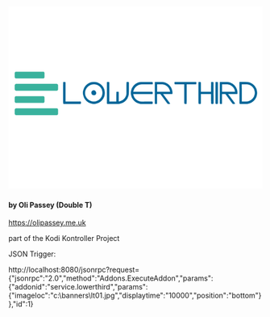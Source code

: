 ![LowerThird Logo](https://github.com/OliPassey/repository.olipassey/raw/master/service.lowerthird/icon.png)
#### by Oli Passey (Double T)
https://olipassey.me.uk

part of the Kodi Kontroller Project

JSON Trigger:

http://localhost:8080/jsonrpc?request={"jsonrpc":"2.0","method":"Addons.ExecuteAddon","params":{"addonid":"service.lowerthird","params":{"imageloc":"c:\\banners\\lt01.jpg","displaytime":"10000","position":"bottom"}},"id":1}
